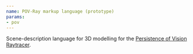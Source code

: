 ```yaml
---
name: POV-Ray markup language (prototype)
params:
- pov
---
```

Scene-description language for 3D modelling for the 
[Persistence of Vision Raytracer](http://www.povray.org/).
